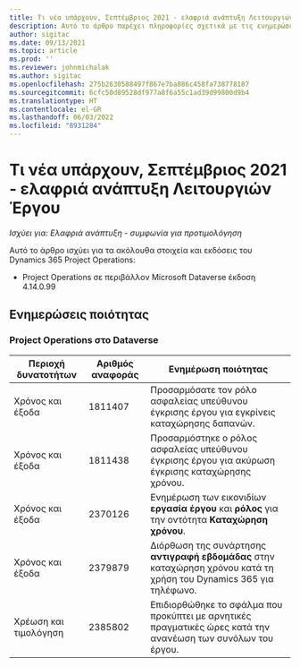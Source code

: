 ```yaml
---
title: Τι νέα υπάρχουν, Σεπτέμβριος 2021 - ελαφριά ανάπτυξη Λειτουργιών Έργου
description: Αυτό το άρθρο παρέχει πληροφορίες σχετικά με τις ενημερώσεις ποιότητας που είναι διαθέσιμες στην έκδοση Σεπτεμβρίου 2021 της ελαφριάς ανάπτυξης του Project Operations.
author: sigitac
ms.date: 09/13/2021
ms.topic: article
ms.prod: ''
ms.reviewer: johnmichalak
ms.author: sigitac
ms.openlocfilehash: 275b2630588497f867e7ba886c458fa738778187
ms.sourcegitcommit: 6cfc50d89528df977a8f6a55c1ad39d99800d9b4
ms.translationtype: HT
ms.contentlocale: el-GR
ms.lasthandoff: 06/03/2022
ms.locfileid: "8931284"
---
```

# <a name="whats-new-september-2021---project-operations-lite-deployment"></a>Τι νέα υπάρχουν, Σεπτέμβριος 2021 - ελαφριά ανάπτυξη Λειτουργιών Έργου

_Ισχύει για: Ελαφριά ανάπτυξη - συμφωνία για προτιμολόγηση_

Αυτό το άρθρο ισχύει για τα ακόλουθα στοιχεία και εκδόσεις του Dynamics 365 Project Operations:

  - Project Operations σε περιβάλλον Microsoft Dataverse έκδοση 4.14.0.99


## <a name="quality-updates"></a>Ενημερώσεις ποιότητας

### <a name="project-operations-on-dataverse"></a>Project Operations στο Dataverse


| **Περιοχή δυνατοτήτων** | **Αριθμός αναφοράς** | **Ενημέρωση ποιότητας** |
| --- | --- | --- |
| Χρόνος και έξοδα | 1811407 | Προσαρμόσατε τον ρόλο ασφαλείας υπεύθυνου έγκρισης έργου για εγκρίνεις καταχώρησης δαπανών. |
| Χρόνος και έξοδα | 1811438 | Προσαρμόστηκε ο ρόλος ασφαλείας υπεύθυνου έγκρισης έργου για ακύρωση έγκρισης καταχώρησης χρόνου. |
| Χρόνος και έξοδα | 2370126 | Ενημέρωση των εικονιδίων **εργασία έργου** και **ρόλος** για την οντότητα **Καταχώρηση χρόνου**. |
| Χρόνος και έξοδα | 2379879 | Διόρθωση της συνάρτησης **αντιγραφή εβδομάδας** στην καταχώρηση χρόνου κατά τη χρήση του Dynamics 365 για τηλέφωνο. |
| Χρέωση και τιμολόγηση | 2385802 | Επιδιορθώθηκε το σφάλμα που προκύπτει με αρνητικές πραγματικές ώρες κατά την ανανέωση των συνόλων του έργου.|
